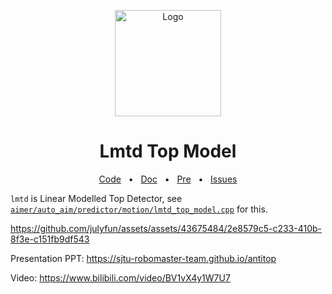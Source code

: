 <p align="center">
  <a href="https://bun.sh"><img src="https://sjtu-robomaster-team.github.io/assets/img/logo.png" alt="Logo" height=170></a>
</p>
<h1 align="center">Lmtd Top Model</h1>

<div align="center">
  <a href="https://github.com/julyfun/rm.cv.fans/blob/main/aimer/auto_aim/predictor/motion/lmtd_top_model.cpp">Code</a>
  <span>&nbsp;&nbsp;•&nbsp;&nbsp;</span>
  <a href="https://sjtu-robomaster-team.github.io/antitop/">Doc</a>
  <span>&nbsp;&nbsp;•&nbsp;&nbsp;</span>
  <a href="https://www.bilibili.com/video/BV1vX4y1W7U7">Pre</a>
  <span>&nbsp;&nbsp;•&nbsp;&nbsp;</span>
  <a href="https://github.com/julyfun/rm.cv.fans/issues/new">Issues</a>
  <br />
</div>

`lmtd` is Linear Modelled Top Detector, see [`aimer/auto_aim/predictor/motion/lmtd_top_model.cpp`](https://github.com/julyfun/rm.cv.fans/blob/main/aimer/auto_aim/predictor/motion/lmtd_top_model.cpp) for this.

https://github.com/julyfun/assets/assets/43675484/2e8579c5-c233-410b-8f3e-c151fb9df543

Presentation PPT: https://sjtu-robomaster-team.github.io/antitop

Video: https://www.bilibili.com/video/BV1vX4y1W7U7

